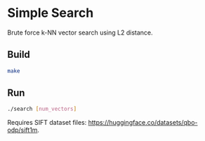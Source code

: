 # Simple Search

Brute force k-NN vector search using L2 distance.

## Build
```bash
make
```

## Run
```bash
./search [num_vectors]
```

Requires SIFT dataset files: https://huggingface.co/datasets/qbo-odp/sift1m.

